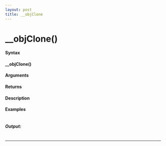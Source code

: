 ```yaml
---
layout: post
title: __objClone
---
```


# __objClone()


#### Syntax

#### __objClone()

#### Arguments

#### Returns

#### Description

#### Examples

```

```

##### Output:

```

```

---